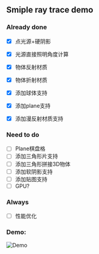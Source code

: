 ## Smiple ray trace demo


### Already done
- [x] 点光源+硬阴影
- [x] 光源直接照明角度计算
- [x] 物体反射材质
- [x] 物体折射材质
- [x] 添加球体支持
- [x] 添加plane支持
- [x] 添加漫反射材质支持 


### Need to do
- [ ] Plane棋盘格
- [ ] 添加三角形片支持
- [ ] 添加三角形拼接3D物体
- [ ] 添加软阴影支持
- [ ] 添加贴图支持
- [ ] GPU?

### Always
- [ ] 性能优化



### Demo:

![Demo](http://121.49.97.197:10101/maozi/RTXmaomaozi/raw/48ccb74a9d0a10cc982a6331447eb3bbff33ab00/demo.png "Demo")